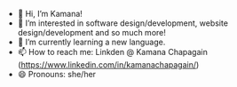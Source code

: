 - 👋 Hi, I’m Kamana!
- 👀 I’m interested in software design/development, website design/development and so much more!
- 🌱 I’m currently learning a new language.
- 📫 How to reach me: Linkden @ Kamana Chapagain (https://www.linkedin.com/in/kamanachapagain/)
- 😄 Pronouns: she/her

<!---
Kamana5/Kamana5 is a ✨ special ✨ repository because its `README.md` (this file) appears on your GitHub profile.
You can click the Preview link to take a look at your changes.
--->
